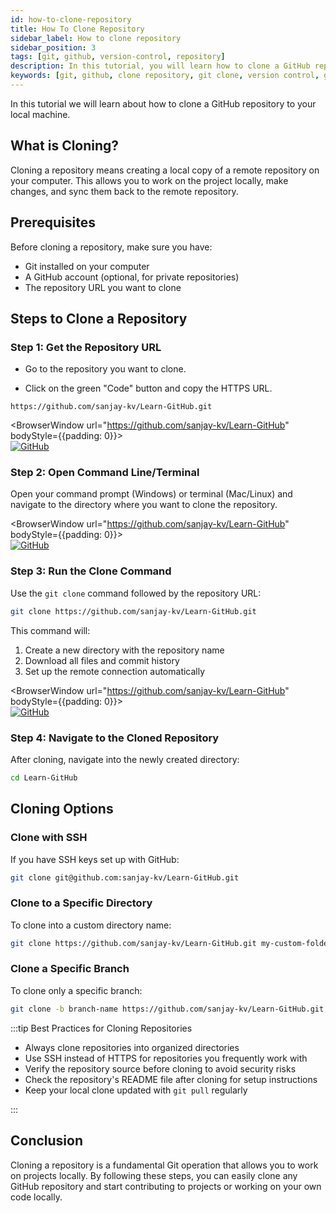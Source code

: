 ```yaml
---
id: how-to-clone-repository
title: How To Clone Repository
sidebar_label: How to clone repository
sidebar_position: 3
tags: [git, github, version-control, repository]
description: In this tutorial, you will learn how to clone a GitHub repository to your local machine using Git commands.
keywords: [git, github, clone repository, git clone, version control, github tutorial, git basics, repository management, git commands]
---
```


In this tutorial we will learn about how to clone a GitHub repository to your local machine.

## What is Cloning?

Cloning a repository means creating a local copy of a remote repository on your computer. This allows you to work on the project locally, make changes, and sync them back to the remote repository.

## Prerequisites

Before cloning a repository, make sure you have:
- Git installed on your computer
- A GitHub account (optional, for private repositories)
- The repository URL you want to clone

## Steps to Clone a Repository

### Step 1: Get the Repository URL

- Go to the repository you want to clone.

- Click on the green "Code" button and copy the HTTPS URL.

```text title="Repository URL"
https://github.com/sanjay-kv/Learn-GitHub.git
```

<BrowserWindow url="https://github.com/sanjay-kv/Learn-GitHub" bodyStyle={{padding: 0}}>    
  [![GitHub](./assets/17-Git-clone.png)](https://github.com/sanjay-kv/Learn-GitHub)
</BrowserWindow>

### Step 2: Open Command Line/Terminal

Open your command prompt (Windows) or terminal (Mac/Linux) and navigate to the directory where you want to clone the repository.

<BrowserWindow url="https://github.com/sanjay-kv/Learn-GitHub" bodyStyle={{padding: 0}}>    
  [![GitHub](./assets/18-cmd-git.png)](https://github.com/sanjay-kv/Learn-GitHub)
</BrowserWindow>

### Step 3: Run the Clone Command

Use the `git clone` command followed by the repository URL:

```bash title="Clone Command"
git clone https://github.com/sanjay-kv/Learn-GitHub.git
```

This command will:
1. Create a new directory with the repository name
2. Download all files and commit history
3. Set up the remote connection automatically

<BrowserWindow url="https://github.com/sanjay-kv/Learn-GitHub" bodyStyle={{padding: 0}}>    
  [![GitHub](./assets/19-clonned-files.png)](https://github.com/sanjay-kv/Learn-GitHub)
</BrowserWindow>

### Step 4: Navigate to the Cloned Repository

After cloning, navigate into the newly created directory:

```bash
cd Learn-GitHub
```

## Cloning Options

### Clone with SSH

If you have SSH keys set up with GitHub:

```bash
git clone git@github.com:sanjay-kv/Learn-GitHub.git
```

### Clone to a Specific Directory

To clone into a custom directory name:

```bash
git clone https://github.com/sanjay-kv/Learn-GitHub.git my-custom-folder
```

### Clone a Specific Branch

To clone only a specific branch:

```bash
git clone -b branch-name https://github.com/sanjay-kv/Learn-GitHub.git
```

:::tip Best Practices for Cloning Repositories

- Always clone repositories into organized directories
- Use SSH instead of HTTPS for repositories you frequently work with
- Verify the repository source before cloning to avoid security risks
- Check the repository's README file after cloning for setup instructions
- Keep your local clone updated with `git pull` regularly

:::


## Conclusion

Cloning a repository is a fundamental Git operation that allows you to work on projects locally. By following these steps, you can easily clone any GitHub repository and start contributing to projects or working on your own code locally.
